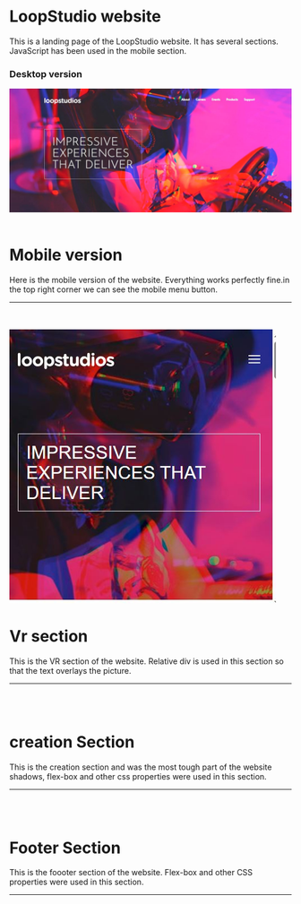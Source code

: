 
# LoopStudio website
This is a landing page of the LoopStudio website. It has several sections. JavaScript has been used in the mobile section.

### Desktop version
<img src="../all-project-assets/loopstudios/images/loopstuido_desktop.JPG">
<br>
<br>

# Mobile version
Here is the mobile version of the website. Everything works perfectly fine.in the top right corner we can see the mobile menu button. 
<hr>
<br>
<br>
<img src="../all-project-assets/loopstudios/images/loopstudio_mobile.JPG">

# Vr section
This is the VR section of the website. Relative div is used in this section so that the text overlays the picture.
<hr>
<br>
<br
<img src="../all-project-assets/loopstudios/images/loopstuido_vr.JPG">

# creation Section
This is the creation section and was the most tough part of the website shadows, flex-box and other css properties were used in this section.
<hr>
<br>
<br
<img src="../all-project-assets/loopstudios/images/loopstuido_creation.JPG">

# Footer Section

This is the foooter section of the website. Flex-box and other CSS properties were used in this section.
<hr>
<br>
<br
<img src="../all-project-assets/loopstudios/images/loopstuido_footer.JPG">
